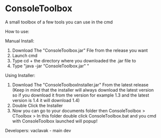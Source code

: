 # ConsoleToolbox
A small toolbox of a few tools you can use in the cmd


How to use:


Manual Install:

1. Download The "ConsoleToolbox.jar" File from the release you want
2. Launch cmd
3. Type cd + the directory where you downloaded the .jar file to
4. Type "java -jar "ConsoleToolbox.jar" "

Using Installer:

1. Download The "ConsoleToolboxInstaller.jar" From the latest release (Keep in mind that the installer will always download the latest version so if you download it from the version for example 1.3 and the latest version is 1.4 it will download 1.4)
2. Double Click the Installer
3. Now you can go to your documents folder then ConsoleToolbox > CToolbox > In this folder double click ConsoleToolbox.bat and you cmd with ConsoleToolbox launched will popup!




Developers:
vaclavak - main dev
